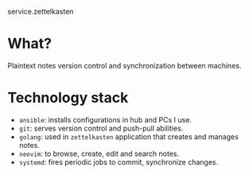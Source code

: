 service.zettelkasten

# What?

Plaintext notes version control and synchronization between machines.

# Technology stack

- `ansible`: installs configurations in hub and PCs I use.
- `git`: serves version control and push-pull abilities.
- `golang`: used in `zettelkasten` application that creates and manages notes.
- `neovim`: to browse, create, edit and search notes.
- `systemd`: fires periodic jobs to commit, synchronize changes.
